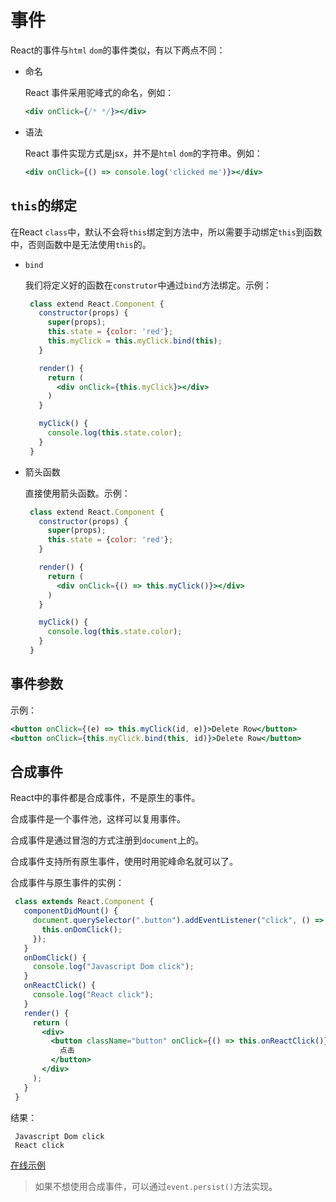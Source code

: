 # 事件

React的事件与`html` `dom`的事件类似，有以下两点不同：

 * 命名

   React 事件采用驼峰式的命名，例如：

    ```jsx
    <div onClick={/* */}></div>
    ```

  * 语法

    React 事件实现方式是jsx，并不是`html` `dom`的字符串。例如：

    ```jsx
    <div onClick={() => console.log('clicked me')}></div>
    ```
    
## `this`的绑定 

   在React `class`中，默认不会将`this`绑定到方法中，所以需要手动绑定`this`到函数中，否则函数中是无法使用`this`的。

   * `bind`

     我们将定义好的函数在`construtor`中通过`bind`方法绑定。示例：

     ```jsx
      class extend React.Component {
        constructor(props) {
          super(props);
          this.state = {color: 'red'};
          this.myClick = this.myClick.bind(this);
        }

        render() {
          return (
            <div onClick={this.myClick}></div>
          )
        }

        myClick() {
          console.log(this.state.color);
        }
      }
     ```

   * 箭头函数

     直接使用箭头函数。示例：

     ```jsx
      class extend React.Component {
        constructor(props) {
          super(props);
          this.state = {color: 'red'};
        }

        render() {
          return (
            <div onClick={() => this.myClick()}></div>
          )
        }

        myClick() {
          console.log(this.state.color);
        }
      }
     ```  

## 事件参数

   示例：

   ```jsx
   <button onClick={(e) => this.myClick(id, e)}>Delete Row</button>
   <button onClick={this.myClick.bind(this, id)}>Delete Row</button>
   ```

## 合成事件

   React中的事件都是合成事件，不是原生的事件。

   合成事件是一个事件池，这样可以复用事件。

   合成事件是通过冒泡的方式注册到`document`上的。

   合成事件支持所有原生事件，使用时用驼峰命名就可以了。

   合成事件与原生事件的实例：

   ```jsx
    class extends React.Component {
      componentDidMount() {
        document.querySelector(".button").addEventListener("click", () => {
          this.onDomClick();
        });
      }
      onDomClick() {
        console.log("Javascript Dom click");
      }
      onReactClick() {
        console.log("React click");
      }
      render() {
        return (
          <div>
            <button className="button" onClick={() => this.onReactClick()}>
              点击
            </button>
          </div>
        );
      }
    }

   ```

   结果：

   ```console
    Javascript Dom click
    React click
   ```

   [在线示例](https://codesandbox.io/s/500xo4r0vp)

   >如果不想使用合成事件，可以通过`event.persist()`方法实现。